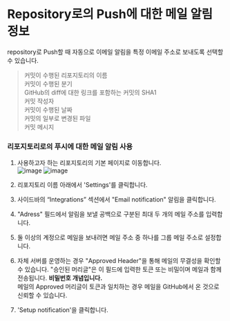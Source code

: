 # Repository로의 Push에 대한 메일 알림 정보   
repository로 Push할 때 자동으로 이메일 알림을 특정 이메일 주소로 보내도록 선택할 수 있습니다.  

> 커밋이 수행된 리포지토리의 이름  
> 커밋이 수행된 분기  
> GitHub의 diff에 대한 링크를 포함하는 커밋의 SHA1  
> 커밋 작성자  
> 커밋이 수행된 날짜  
> 커밋의 일부로 변경된 파일  
> 커밋 메시지  

### 리포지토리로의 푸시에 대한 메일 알림 사용  
1. 사용하고자 하는 리포지토리의 기본 페이지로 이동합니다.   
![image](https://github.com/yoonseok95/HKNU.Biolab_Guideline/assets/145320578/afe400ca-083c-4289-a1cd-ae4658256809)
![image](https://github.com/yoonseok95/HKNU.Biolab_Guideline/assets/145320578/6e8c89cd-9747-49f6-95c3-90ce2e71b3ad)  

3. 리포지토리 이름 아래에서 'Settings'를 클릭합니다.  
4. 사이드바의 “Integrations” 섹션에서 "Email notification" 알림을 클릭합니다.  
5. "Adress" 필드에서 알림을 보낼 공백으로 구분된 최대 두 개의 메일 주소를 입력합니다.  
6. 둘 이상의 계정으로 메일을 보내려면 메일 주소 중 하나를 그룹 메일 주소로 설정합니다.  
7. 자체 서버를 운영하는 경우 "Approved Header"을 통해 메일의 무결성을 확인할 수 있습니다. "승인된 머리글"은 이 필드에 입력한 토큰 또는 비밀이며 메일과 함께 전송됩니다. **비밀번호 개념입니다.**  
   메일의 Approved 머리글이 토큰과 일치하는 경우 메일을 GitHub에서 온 것으로 신뢰할 수 있습니다.  
8. 'Setup notification'을 클릭합니다.  
